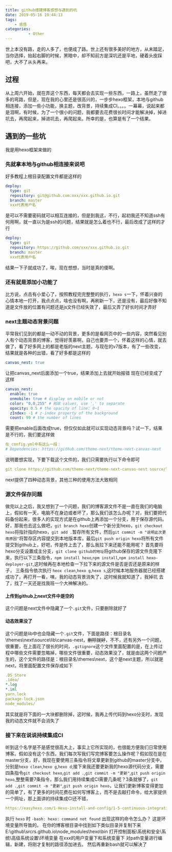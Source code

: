 ```yaml
---
title: github搭建博客感想与遇到的坑
date: 2019-05-16 19:44:13
tags: 
    - 感悟
categories:
          - Other
---
```

世上本没有路，走的人多了，也便成了路。世上还有很多美好的地方，从未踏足，当你选择，抬起右脚的时候，黑暗中，却不知前方是深坑还是平地，硬着头皮踩吧，大不了从头再来。<!--more-->

## 过程

从上周六开始，就在弄这个东西，每天都会去实现一些东西，一路上，虽然走了很多的弯路，但是，现在我的心里还是很高兴的，一步步hexo框架，本地与github相连接，添加一些小功能，换主题，改背景，持续集成CI。。。。一幕幕，说起来都是泪啊，有时候，为了一个很小的问题，我都要去花费很长时间才能解决掉，掉进坑去，再爬起来，掉进坑去，再爬起来。所幸的是，也算是有了一个结果。

## 遇到的一些坑

我是用hexo框架来做的

### 先就拿本地与github相连接来说吧

好多教程上根目录配置文件都是这样的

```yaml
deploy:
  type: git
  repository: git@github.com:xxx/xxx.github.io.git
  branch: master
  xxx代表用户名
```

是可以不需要密码就可以相互连接的，但是到我这，不行，起初我还不知道ssh有何用啊，就一直以为是ssh的问题，结果就是怎么着也不行，最后改成了这样的才行

```yaml
deploy:
  type: git
  repository: https://github.com/xxx/xxx.github.io.git
  branch: master
  xxx代表用户名
```

结果一下子就成功了，唉，现在想想，当时是真的傻啊。

### 还有就是添加小功能了

比方说，点击有小爱心了，按照教程完完整整的执行，`hexo s`一下，怀着兴奋的心情本地一打开，我点点点，啥也没有啊，再刷新一下，还是没有，最后好像不知道是文件放的位置有问题还是js文件已经失效了，最后又弄了好长时间才弄好

### next主题动态背景问题

平常我们见到的都是一动不动的背景，更多的是看网页中的一些内容，突然看见别人有个动态背景的博客，觉得好羡慕啊，自己也要弄一个，怀着这样的心情，就去做了，看了好多网上的都是老版的next主题，与现在的v7版本，有了一些改变，结果就是各种的出错，看了好多都是这样的

```yaml
canvas_nest: true
```

让把canvas_next后面添加一个true，结果添加上去就开始报错
现在已经变成了这样

```yaml
canvas_nest:
  enable: true
  onmobile: true # display on mobile or not
  color: "0,0,255" # RGB values, use ',' to separate
  opacity: 0.5 # the opacity of line: 0~1
  zIndex: -1 # z-index property of the background
  count: 99 # the number of lines
```

需要把enable后面改成true，但仅仅如此就可以实现动态背景吗？试一下，结果是不行的，我们要这样做

```yaml
在_config.yml中有这么一段：
# Dependencies: https://github.com/theme-next/theme-next-canvas-nest
```

说明要想实现，下要下载这个文件的，我们只需要执行以下命令即可

```yaml
git clone https://github.com/theme-next/theme-next-canvas-nest source/lib/canvas-nest
```

next提供了四种动态背景，其他三种的使用方法大致相同

### 源文件保存问题

做完以上之后，我又想到了一个问题，我们的博客源文件不是一直在我们的电脑上，假如有一天，电脑不在身边或者坏了，那么我们该怎么办呢？对，我们要把代码备份起来，很多人的实现方式是在github上再添加一个分支，用于保存源代码。
好，那我也去这么做吧，`git branch hexo`创建一个新分支hexo，`git checkout hexo`将指针指向hexo，`git add .`暂存所有文件，然后`git commit -m "说明此次更改原因"`将暂存区内容提交到本地版本库，最后`git push origin hexo`将所有文件提交到github上，好吧，传是传上去了，那么我拉下来还能不能用呢？
首先要将hexo分支设置成主分支，`git clone github的地址`将github保存的源文件克隆下来，执行以下三条指令，`npm install hexo`,`npm install`,`npm install hexo-deployer-git`,这时候再在本地检查一下拉下来的源文件是否是否还是原来的样子，
三条指令依次执行 `heox clean`,`hexo g`,`hexo s`,这时候本地服务器就已经搭建成功了，再打开一看，咦，我的动态背景消失了，这时候我就知道了，我掉坑
去了，找了一天还是找我班一个大神解决的。

#### 上传到github上next文件中是空的

这个问题是next文件中隐藏了一个`.git`文件，只要删除就好了

#### 动态效果没了

这个问题是lib中也会隐藏一个`.git`文件，下面是路径：根目录名\themes\next\source\lib\canvas-nest，~~删除就好~~，不不，还有另外一个问题，很重要，在上面花了很长的时间，`.gitignore`这个文件里面配置的是，在上传过程中哪些文件需要忽略掉，哪些文件很重要，动态效果没了，就是由这两个问题产生的，这个文件的路径是：根目录名\themes\next，这个是next主题，所以就是next，将里面配置文件保存成如下

```yaml
.DS_Store
.idea/
*.log
*.iml
yarn.lock
package-lock.json
node_modules/
```

其实就是将下面的一大块都删除掉，这时候，我再上传代码到hexo分支时，发现我的动态文件就不会消失了

### 接下来在说说持续集成CI

听到这个名字是不是感觉很高大上，事实上它所实现的，也很能方便我们日常使用博客。假如没有这个东西，我们每次写我们写完博客要怎么操作呢？假如现在是在master分支，好，我现在要使用三条指令将文章更新到github的master分支中，分别是`hexo clean`,`hexo g`,`hexo d`;接下来我还要更新我的hexo源代码分支，需要四条指令`git checkout hexo`,`git add .`,`git commit -m "更新"`,`git push origin hexo`,整整需要7条指令，那么我们用持续集成CI需要几条呢？3条就够了，`git add .`,`git commit -m "更新"`,`git push origin hexo`，让我们更新博客变得更加的简单了，有了更多的时间花费在如何写博客上，而不是去敲打命令，给大家提供一个网址，那上面讲的持续集成CI还不错，

```yaml
https://easyhexo.com/1-Hexo-install-and-config/1-5-continuous-integration.html#%E4%BB%80%E4%B9%88%E6%98%AF%E6%8C%81%E7%BB%AD%E9%9B%86%E6%88%90%EF%BC%9F
```

执行 `hexo` 时 `-bash: hexo: command not found` 出现这样的命令怎么办？
这是环境变量所导致的。
在你的博客根目录中找到如下类似目录并复制下来E:\github\srcrs.github.io\node_modules\hexo\bin
打开控制面板\系统和安全\系统\高级系统设置\环境变量
在xxx的用户变量下和系统变量下
对path变量进行编辑，新建，将刚才复制的路径添加进去。
然后再重新bash就可以解决了